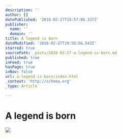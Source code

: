 ```yaml
---
description: ''
author: []
datePublished: '2016-02-27T19:57:06.337Z'
publisher:
  name: ''
  domain: ''
title: A legend is born
dateModified: '2016-02-27T19:56:56.543Z'
starred: true
sourcePath: _posts/2016-02-27-a-legend-is-born.md
published: true
inFeed: true
hasPage: true
inNav: false
url: a-legend-is-born/index.html
_context: 'http://schema.org'
_type: Article

---
```

# A legend is born
![](https://the-grid-user-content.s3-us-west-2.amazonaws.com/9d6497ca-1e88-4510-a2fa-b55073d81fb5.png)